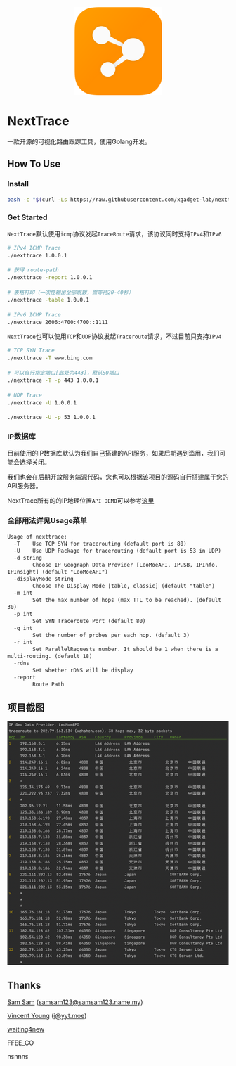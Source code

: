 <div align="center">

<img src="asset/logo.png" height="200px"/>

</div>

# NextTrace

一款开源的可视化路由跟踪工具，使用Golang开发。

## How To Use

### Install

```bash
bash -c "$(curl -Ls https://raw.githubusercontent.com/xgadget-lab/nexttrace/main/nt_install.sh)"
```

### Get Started

`NextTrace`默认使用`icmp`协议发起`TraceRoute`请求，该协议同时支持`IPv4`和`IPv6`

```bash
# IPv4 ICMP Trace
./nexttrace 1.0.0.1

# 获得 route-path
./nexttrace -report 1.0.0.1

# 表格打印（一次性输出全部跳数，需等待20-40秒）
./nexttrace -table 1.0.0.1

# IPv6 ICMP Trace
./nexttrace 2606:4700:4700::1111
```

`NextTrace`也可以使用`TCP`和`UDP`协议发起`Traceroute`请求，不过目前只支持`IPv4`
```bash
# TCP SYN Trace
./nexttrace -T www.bing.com

# 可以自行指定端口[此处为443]，默认80端口
./nexttrace -T -p 443 1.0.0.1

# UDP Trace
./nexttrace -U 1.0.0.1

./nexttrace -U -p 53 1.0.0.1
```

### IP数据库

目前使用的IP数据库默认为我们自己搭建的API服务，如果后期遇到滥用，我们可能会选择关闭。

我们也会在后期开放服务端源代码，您也可以根据该项目的源码自行搭建属于您的API服务器。

NextTrace所有的的IP地理位置`API DEMO`可以参考[这里](https://github.com/xgadget-lab/nexttrace/blob/main/ipgeo/)

### 全部用法详见Usage菜单

```shell
Usage of nexttrace:
  -T    Use TCP SYN for tracerouting (default port is 80)
  -U    Use UDP Package for tracerouting (default port is 53 in UDP)
  -d string
        Choose IP Geograph Data Provider [LeoMoeAPI, IP.SB, IPInfo, IPInsight] (default "LeoMoeAPI")
  -displayMode string
        Choose The Display Mode [table, classic] (default "table")
  -m int
        Set the max number of hops (max TTL to be reached). (default 30)
  -p int
        Set SYN Traceroute Port (default 80)
  -q int
        Set the number of probes per each hop. (default 3)
  -r int
        Set ParallelRequests number. It should be 1 when there is a multi-routing. (default 18)
  -rdns
        Set whether rDNS will be display
  -report
        Route Path
```
## 项目截图

![](asset/screenshot.png)

## Thanks

[Sam Sam](https://github.com/samleong123) (samsam123@samsam123.name.my)

[Vincent Young](https://github.com/missuo) (i@yyt.moe)

[waiting4new](https://github.com/waiting4new)

FFEE_CO

nsnnns

